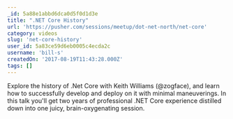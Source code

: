```yaml
---
_id: 5a88e1abbd6dca0d5f0d1d3e
title: ".NET Core History"
url: 'https://pusher.com/sessions/meetup/dot-net-north/net-core'
category: videos
slug: 'net-core-history'
user_id: 5a83ce59d6eb0005c4ecda2c
username: 'bill-s'
createdOn: '2017-08-19T11:43:28.000Z'
tags: []
---
```


Explore the history of .Net Core with Keith Williams (@zogface), and learn how to successfully develop and deploy on it with minimal maneuverings. In this talk you'll get two years of professional .NET Core experience distilled down into one juicy, brain-oxygenating session.
